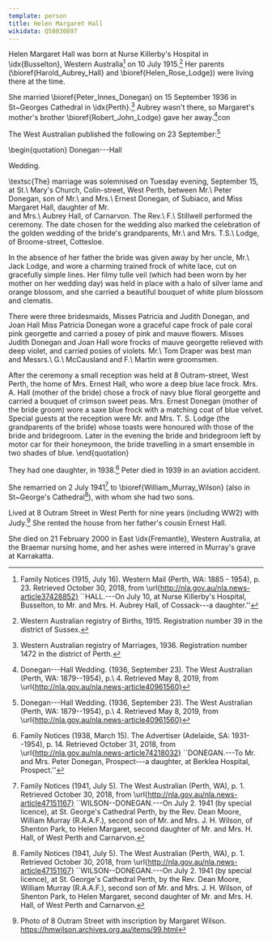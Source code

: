 ```yaml
---
template: person
title: Helen Margaret Hall
wikidata: Q58030897
---
```


Helen Margaret Hall was born at Nurse Killerby's Hospital in \idx{Busselton}, Western Australia[^HMHbirthNotice]
on 10 July 1915.[^HMHbirth]
Her parents (\bioref{Harold_Aubrey_Hall} and \bioref{Helen_Rose_Lodge}) were living there at the time.

She married \bioref{Peter_Innes_Donegan} on 15 September 1936 in St~Georges Cathedral in \idx{Perth}.[^MargPeterMarriage]
Aubrey wasn't there, so Margaret's mother's brother \bioref{Robert_John_Lodge} gave her away.[^DoneganHallWedding1936]con

The West Australian published the following on 23 September:[^DoneganHallWedding1936]

\begin{quotation}
Donegan---Hall

Wedding.

\textsc{The} marriage was solemnised on Tuesday evening, September 15, at St.\ Mary's Church, Colin-street, West Perth,
between Mr.\ Peter Donegan, son of Mr.\ and Mrs.\ Ernest Donegan, of Subiaco, and Miss Margaret Hall, daughter of Mr.\
and Mrs.\ Aubrey Hall, of Carnarvon. The Rev.\ F.\ Stillwell performed the ceremony. The date chosen for the wedding
also marked the celebration of the golden wedding of the bride's grandparents, Mr.\ and Mrs. T.S.\ Lodge, of
Broome-street, Cottesloe.

In the absence of her father the bride was given away by her uncle, Mr.\ Jack Lodge, and wore a charming trained frock of
white lace, cut on gracefully simple lines. Her filmy tulle veil (which had been worn by her mother on her wedding day)
was held in place with a halo of silver lame and orange blossom, and she carried a beautiful bouquet of white plum blossom and clematis.

There were three bridesmaids, Misses Patricia and Judith Donegan, and Joan Hall Miss Patricia Donegan wore a graceful cape frock of pale coral pink
georgette and carried a posey of pink and mauve flowers. Misses Judith Donegan and Joan Hall wore frocks of mauve
georgette relieved with deep violet, and carried posies of violets.
Mr.\ Tom Draper was best man and Messrs.\ G.\ McCausland and F.\ Martin were groomsmen.

After the ceremony a small reception was held at 8 Outram-street, West Perth, the home of Mrs. Ernest Hall,
who wore a deep blue lace frock. Mrs. A. Hall (mother of the bride) chose a frock of navy blue floral georgette and carried
a bouquet of crimson sweet peas. Mrs. Ernest Donegan (mother of the bride groom) wore a saxe blue frock with a matching coat of blue velvet.
Special guests at the reception were Mr. and Mrs. T. S. Lodge (the grandparents of the bride) whose toasts were honoured
with those of the bride and bridegroom. Later in the evening the bride and bridegroom left by motor car for their honeymoon,
the bride travelling in a smart ensemble in two shades of blue.
\end{quotation}

They had one daughter, in 1938.[^JHBirthNotice]
Peter died in 1939 in an aviation accident.

She remarried on 2 July 1941[^MurrayMargMarriageNotice] to \bioref{William_Murray_Wilson}
(also in St~George's Cathedral[^MurrayMargMarriageNotice]), with whom she had two sons.

Lived at 8 Outram Street in West Perth for nine years (including WW2) with Judy.[^OutramStPhoto]
She rented the house from her father's cousin Ernest Hall.

She died on 21 February 2000 in East \idx{Fremantle}, Western Australia, at the Braemar nursing home,
and her ashes were interred in Murray's grave at Karrakatta.

[^OutramStPhoto]:
	Photo of 8 Outram Street with inscription by Margaret Wilson.
	https://hmwilson.archives.org.au/items/99.html

[^HMHbirth]:
	Western Australian registry of Births, 1915. Registration number 39 in the district of Sussex.

[^HMHbirthNotice]:
	Family Notices (1915, July 16). Western Mail (Perth, WA: 1885 - 1954), p. 23.
	Retrieved October 30, 2018, from \url{http://nla.gov.au/nla.news-article37428852}
	``HALL.---On July 10, at Nurse Killerby's Hospital, Busselton, to Mr. and Mrs. H. Aubrey Hall, of Cossack---a daughter.''

[^MargPeterMarriage]:
	Western Australian registry of Marriages, 1936. Registration number 1472 in the district of Perth.

[^DoneganHallWedding1936]:
	Donegan---Hall Wedding. (1936, September 23). The West Australian (Perth, WA: 1879--1954), p.\ 4.
	Retrieved May 8, 2019, from \url{http://nla.gov.au/nla.news-article40961560}

[^MurrayMargMarriageNotice]:
    Family Notices (1941, July 5). The West Australian (Perth, WA), p. 1.
    Retrieved October 30, 2018, from \url{http://nla.gov.au/nla.news-article47151167}
    ``WILSON--DONEGAN.---On July 2. 1941 (by special licence), at St. George's Cathedral Perth, by the Rev. Dean Moore,
    William Murray (R.A.A.F.), second son of Mr. and Mrs. J. H. Wilson, of Shenton Park,
    to Helen Margaret, second daughter of Mr. and Mrs. H. Hall, of West Perth and Carnarvon.

[^JHBirthNotice]:
    Family Notices (1938, March 15). The Advertiser (Adelaide, SA: 1931--1954), p. 14.
    Retrieved October 31, 2018, from \url{http://nla.gov.au/nla.news-article74218032}
    ``DONEGAN.---To Mr. and Mrs. Peter Donegan, Prospect---a daughter, at Berklea Hospital, Prospect.''
